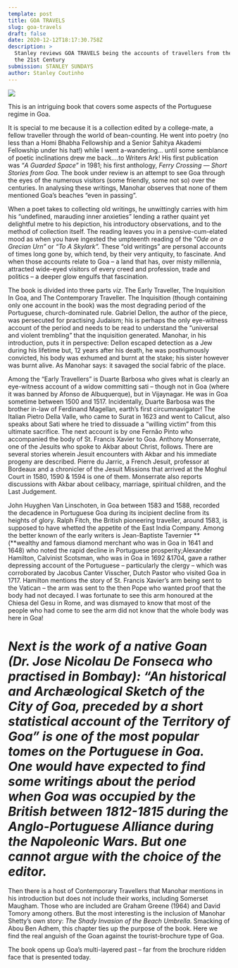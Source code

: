 ```yaml
---
template: post
title: GOA TRAVELS
slug: goa-travels
draft: false
date: 2020-12-12T18:17:30.758Z
description: >
  Stanley reviews GOA TRAVELS being the accounts of travellers from the 16th to
  the 21st Century
submission: STANLEY SUNDAYS
author: Stanley Coutinho
---
```

![](/media/goa-travels.jpg)

This is an intriguing book that covers some aspects of the Portuguese regime in Goa.

It is special to me because it is a collection edited by a college-mate, a fellow traveller through the world of bean-counting. He went into poetry (no less than a Homi Bhabha Fellowship and a Senior Sahitya Akademi Fellowship under his hat!) while I went a-wandering… until some semblance of poetic inclinations drew me back….to Writers Ark! His first publication was “*A Guarded Space*” in 1981; his first anthology, *Ferry Crossing — Short Stories from Goa.* The book under review is an attempt to see Goa through the eyes of the numerous visitors (some friendly, some not so) over the centuries. In analysing these writings, Manohar observes that none of them mentioned Goa’s beaches “even in passing”.

When a poet takes to collecting old writings, he unwittingly carries with him his “undefined, marauding inner anxieties” lending a rather quaint yet delightful metre to his depiction, his introductory observations, and to the method of collection itself. The reading leaves you in a pensive-cum-elated mood as when you have ingested the umpteenth reading of the “*Ode on a Grecian Urn”* or *“To A Skylark”.* These “old writings” are personal accounts of times long gone by, which tend, by their very antiquity, to fascinate. And when those accounts relate to Goa – a land that has, over misty millennia, attracted wide-eyed visitors of every creed and profession, trade and politics – a deeper glow engulfs that fascination.

The book is divided into three parts *viz*. The Early Traveller, The Inquisition In Goa, and The Contemporary Traveller. The Inquisition (though containing only one account in the book) was the most degrading period of the Portuguese, church-dominated rule. Gabriel Dellon, the author of the piece, was persecuted for practising Judaism; his is perhaps the only eye-witness account of the period and needs to be read to understand the “universal and violent trembling” that the inquisition generated. Manohar, in his introduction, puts it in perspective: Dellon escaped detection as a Jew during his lifetime but, 12 years after his death, he was posthumously convicted, his body was exhumed and burnt at the stake; his sister however was burnt alive. As Manohar says: it savaged the social fabric of the place.

Among the “Early Travellers” is Duarte Barbosa who gives what is clearly an eye-witness account of a widow committing sati – though not in Goa (where it was banned by Afonso de Albuquerque), but in Vijaynagar. He was in Goa sometime between 1500 and 1517. Incidentally, Duarte Barbosa was the brother in-law of Ferdinand Magellan, earth’s first circumnavigator! The Italian Pietro Della Valle, who came to Surat in 1623 and went to Calicut, also speaks about Sati where he tried to dissuade a “willing victim” from this ultimate sacrifice. The next account is by one Fernão Pinto who accompanied the body of St. Francis Xavier to Goa. Anthony Monserrate, one of the Jesuits who spoke to Akbar about Christ, follows. There are several stories wherein Jesuit encounters with Akbar and his immediate progeny are described. Pierre du Jarric, a French Jesuit, professor at Bordeaux and a chronicler of the Jesuit Missions that arrived at the Moghul Court in 1580, 1590 & 1594 is one of them. Monserrate also reports discussions with Akbar about celibacy, marriage, spiritual children, and the Last Judgement.

John Huyghen Van Linschoten, in Goa between 1583 and 1588, recorded the decadence in Portuguese Goa during its incipient decline from its heights of glory. Ralph Fitch, the British pioneering traveller, around 1583, is supposed to have whetted the appetite of the East India Company. Among the better known of the early writers is Jean-Baptiste Tavernier **(**wealthy and famous diamond merchant who was in Goa in 1641 and 1648) who noted the rapid decline in Portuguese prosperity;Alexander Hamilton, Calvinist Scotsman, who was in Goa in 1692 &1704, gave a rather depressing account of the Portuguese – particularly the clergy – which was corroborated by Jacobus Canter Visscher, Dutch Pastor who visited Goa in 1717. Hamilton mentions the story of St. Francis Xavier’s arm being sent to the Vatican – the arm was sent to the then Pope who wanted proof that the body had not decayed. I was fortunate to see this arm honoured at the Chiesa del Gesu in Rome, and was dismayed to know that most of the people who had come to see the arm did not know that the whole body was here in Goa!

# ***Next is the work of a native Goan (Dr. Jose Nicolau De Fonseca who practised in Bombay): “An historical and Archæological Sketch of the City of Goa, preceded by a short statistical account of the Territory of Goa” is one of the most popular tomes on the Portuguese in Goa. One would have expected to find some writings about the period when Goa was occupied by the British between 1812-1815 during the Anglo-Portuguese Alliance during the Napoleonic Wars. But one cannot argue with the choice of the editor.***

Then there is a host of Contemporary Travellers that Manohar mentions in his introduction but does not include their works, including Somerset Maugham. Those who are included are Graham Greene (1964) and David Tomory among others. But the most interesting is the inclusion of Manohar Shetty’s own story: *The Shady Invasion of the Beach Umbrella*. Smacking of Abou Ben Adhem, this chapter ties up the purpose of the book. Here we find the real anguish of the Goan against the tourist-brochure type of Goa.

The book opens up Goa’s multi-layered past – far from the brochure ridden face that is presented today.